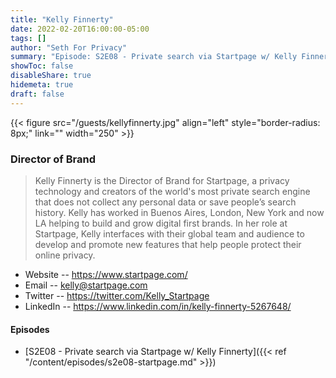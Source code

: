 ```yaml
---
title: "Kelly Finnerty"
date: 2022-02-20T16:00:00-05:00
tags: []
author: "Seth For Privacy"
summary: "Episode: S2E08 - Private search via Startpage w/ Kelly Finnerty"
showToc: false
disableShare: true
hidemeta: true
draft: false
---
```


{{< figure src="/guests/kellyfinnerty.jpg" align="left" style="border-radius: 8px;" link="" width="250" >}}

### Director of Brand

> Kelly Finnerty is the Director of Brand for Startpage, a privacy technology and creators of the world's most private search engine that does not collect any personal data or save people’s search history. Kelly has worked in Buenos Aires, London, New York and now LA helping to build and grow digital first brands. 
> In her role at Startpage, Kelly interfaces with their global team and audience to develop and promote new features that help people protect their online privacy.

- Website -- https://www.startpage.com/
- Email -- [kelly@startpage.com](mailto:kelly@startpage.com)
- Twitter -- https://twitter.com/Kelly_Startpage
- LinkedIn -- https://www.linkedin.com/in/kelly-finnerty-5267648/

#### Episodes

- [S2E08 - Private search via Startpage w/ Kelly Finnerty]({{< ref "/content/episodes/s2e08-startpage.md" >}})
